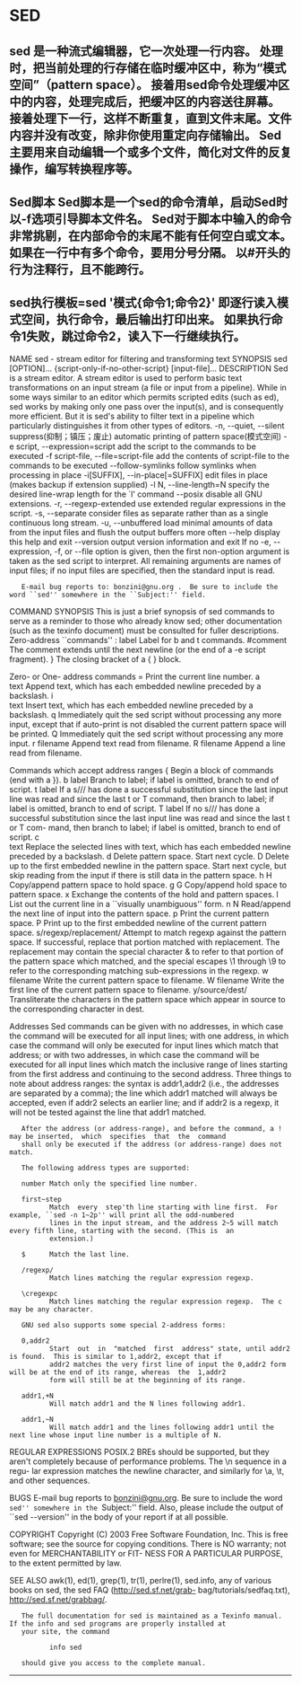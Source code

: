 # SED
 
sed 是一种流式编辑器，它一次处理一行内容。
处理时，把当前处理的行存储在临时缓冲区中，称为“模式空间”（pattern space）。
接着用sed命令处理缓冲区中的内容，处理完成后，把缓冲区的内容送往屏幕。
接着处理下一行，这样不断重复，直到文件末尾。文件内容并没有改变，除非你使用重定向存储输出。
Sed主要用来自动编辑一个或多个文件，简化对文件的反复操作，编写转换程序等。
------------------------------------------------------------------------------------------------------------------
Sed脚本
Sed脚本是一个sed的命令清单，启动Sed时以-f选项引导脚本文件名。
Sed对于脚本中输入的命令非常挑剔，在内部命令的末尾不能有任何空白或文本。如果在一行中有多个命令，要用分号分隔。
以#开头的行为注释行，且不能跨行。
------------------------------------------------------------------------------------------------------------------
sed执行模板=sed '模式{命令1;命令2}'
即逐行读入模式空间，执行命令，最后输出打印出来。
如果执行命令1失败，跳过命令2，读入下一行继续执行。
------------------------------------------------------------------------------------------------------------------
NAME
       sed - stream editor for filtering and transforming text
SYNOPSIS
       sed [OPTION]... {script-only-if-no-other-script} [input-file]...
DESCRIPTION
       Sed  is  a  stream  editor.   A stream editor is used to perform basic text transformations on an input stream (a file or
       input from a pipeline).  While in some ways similar to an editor which permits scripted edits (such as ed), sed works  by
       making  only one pass over the input(s), and is consequently more efficient.  But it is sed's ability to filter text in a
       pipeline which particularly distinguishes it from other types of editors.
       -n, --quiet, --silent
             suppress(抑制；镇压；废止) automatic printing of pattern space(模式空间)
       -e script, --expression=script
              add the script to the commands to be executed
       -f script-file, --file=script-file
              add the contents of script-file to the commands to be executed
       --follow-symlinks
              follow symlinks when processing in place
       -i[SUFFIX], --in-place[=SUFFIX]
              edit files in place (makes backup if extension supplied)
       -l N, --line-length=N
              specify the desired line-wrap length for the `l' command
       --posix
              disable all GNU extensions.
       -r, --regexp-extended
              use extended regular expressions in the script.
       -s, --separate
              consider files as separate rather than as a single continuous long stream.
       -u, --unbuffered
              load minimal amounts of data from the input files and flush the output buffers more often
       --help display this help and exit
       --version
              output version information and exit
       If no -e, --expression, -f, or --file option is given, then the first non-option argument is taken as the sed  script  to
       interpret.  All remaining arguments are names of input files; if no input files are specified, then the standard input is
       read.

       E-mail bug reports to: bonzini@gnu.org .  Be sure to include the word ``sed'' somewhere in the ``Subject:'' field.

COMMAND SYNOPSIS
       This is just a brief synopsis of sed commands to serve as a reminder to those who already know sed;  other  documentation
       (such as the texinfo document) must be consulted for fuller descriptions.
   Zero-address ``commands''
       : label
              Label for b and t commands.
       #comment
              The comment extends until the next newline (or the end of a -e script fragment).
       }      The closing bracket of a { } block.

   Zero- or One- address commands
       =      Print the current line number.
       a \
       text   Append text, which has each embedded newline preceded by a backslash.
       i \
       text   Insert text, which has each embedded newline preceded by a backslash.
       q      Immediately  quit  the sed script without processing any more input, except that if auto-print is not disabled the
              current pattern space will be printed.
       Q      Immediately quit the sed script without processing any more input.
       r filename
              Append text read from filename.
       R filename
              Append a line read from filename.

   Commands which accept address ranges
       {      Begin a block of commands (end with a }).
       b label
              Branch to label; if label is omitted, branch to end of script.
       t label
              If a s/// has done a successful substitution since the last input line was read and since the last t or T command,
              then branch to label; if label is omitted, branch to end of script.
       T label
              If  no  s///  has done a successful substitution since the last input line was read and since the last t or T com-
              mand, then branch to label; if label is omitted, branch to end of script.
       c \
       text   Replace the selected lines with text, which has each embedded newline preceded by a backslash.
       d      Delete pattern space.  Start next cycle.
       D      Delete up to the first embedded newline in the pattern space.  Start next cycle, but skip reading from  the  input
              if there is still data in the pattern space.
       h H    Copy/append pattern space to hold space.
       g G    Copy/append hold space to pattern space.
       x      Exchange the contents of the hold and pattern spaces.
       l      List out the current line in a ``visually unambiguous'' form.
       n N    Read/append the next line of input into the pattern space.
       p      Print the current pattern space.
       P      Print up to the first embedded newline of the current pattern space.
       s/regexp/replacement/
              Attempt  to match regexp against the pattern space.  If successful, replace that portion matched with replacement.
              The replacement may contain the special character & to refer to that portion of the pattern space  which  matched,
              and the special escapes \1 through \9 to refer to the corresponding matching sub-expressions in the regexp.
       w filename
              Write the current pattern space to filename.
       W filename
              Write the first line of the current pattern space to filename.
       y/source/dest/
              Transliterate the characters in the pattern space which appear in source to the corresponding character in dest.

Addresses
       Sed  commands  can  be  given with no addresses, in which case the command will be executed for all input lines; with one
       address, in which case the command will only be executed for input lines which match that address; or with two addresses,
       in which case the command will be executed for all input lines which match the inclusive range of lines starting from the
       first address and continuing to the second address.  Three things to note about address ranges: the syntax is addr1,addr2
       (i.e.,  the  addresses  are  separated  by  a comma); the line which addr1 matched will always be accepted, even if addr2
       selects an earlier line; and if addr2 is a regexp, it will not be tested against the line that addr1 matched.

       After the address (or address-range), and before the command, a !  may be inserted,  which  specifies  that  the  command
       shall only be executed if the address (or address-range) does not match.

       The following address types are supported:

       number Match only the specified line number.

       first~step
              Match  every  step'th line starting with line first.  For example, ``sed -n 1~2p'' will print all the odd-numbered
              lines in the input stream, and the address 2~5 will match every fifth line, starting with the second. (This is  an
              extension.)

       $      Match the last line.

       /regexp/
              Match lines matching the regular expression regexp.

       \cregexpc
              Match lines matching the regular expression regexp.  The c may be any character.

       GNU sed also supports some special 2-address forms:

       0,addr2
              Start  out  in  "matched  first  address" state, until addr2 is found.  This is similar to 1,addr2, except that if
              addr2 matches the very first line of input the 0,addr2 form will be at the end of its range, whereas  the  1,addr2
              form will still be at the beginning of its range.

       addr1,+N
              Will match addr1 and the N lines following addr1.

       addr1,~N
              Will match addr1 and the lines following addr1 until the next line whose input line number is a multiple of N.

REGULAR EXPRESSIONS
       POSIX.2 BREs should be supported, but they aren't completely because of performance problems.  The \n sequence in a regu-
       lar expression matches the newline character, and similarly for \a, \t, and other sequences.

BUGS
       E-mail bug reports to bonzini@gnu.org.  Be sure to include the word ``sed'' somewhere in the ``Subject:''  field.   Also,
       please include the output of ``sed --version'' in the body of your report if at all possible.

COPYRIGHT
       Copyright (C) 2003 Free Software Foundation, Inc.
       This is free software; see the source for copying conditions.  There is NO warranty; not even for MERCHANTABILITY or FIT-
       NESS FOR A PARTICULAR PURPOSE, to the extent permitted by law.

SEE ALSO
       awk(1), ed(1), grep(1), tr(1), perlre(1), sed.info, any of various books on sed, the sed FAQ (http://sed.sf.net/grab-
       bag/tutorials/sedfaq.txt), http://sed.sf.net/grabbag/.

       The full documentation for sed is maintained as a Texinfo manual.  If the info and sed programs are properly installed at
       your site, the command

              info sed

       should give you access to the complete manual.
------------------------------------------------------------------------------------------------------------------
